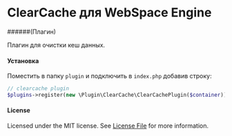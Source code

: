 ClearCache для WebSpace Engine
====
######(Плагин)

Плагин для очистки кеш данных.

#### Установка
Поместить в папку `plugin` и подключить в `index.php` добавив строку:
```php
// clearcache plugin
$plugins->register(new \Plugin\ClearCache\ClearCachePlugin($container));
```

#### License
Licensed under the MIT license. See [License File](LICENSE.md) for more information.
